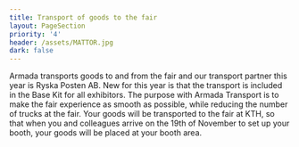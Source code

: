 ```yaml
---
title: Transport of goods to the fair
layout: PageSection
priority: '4'
header: /assets/MATTOR.jpg
dark: false
---
```

Armada transports goods to and from the fair and our transport partner this year is Ryska Posten AB. New for this year is that the transport is included in the Base Kit for all exhibitors. The purpose with Armada Transport is to make the fair experience as smooth as possible, while reducing the number of trucks at the fair. Your goods will be transported to the fair at KTH, so that when you and colleagues arrive on the 19th of November to set up your booth, your goods will be placed at your booth area.
